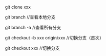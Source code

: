 git clone xxx

git branch //查看本地分支

git branch -a //查看所有分支

git checkout -b xxx origin/xxx //切换分支（首次）

git checkout xxx //切换分支
